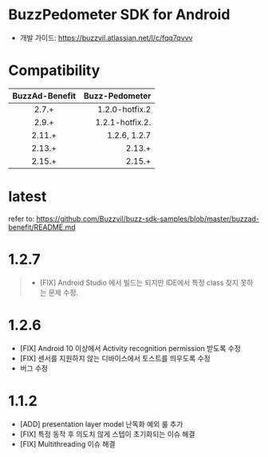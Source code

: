 # BuzzPedometer SDK for Android

* 개발 가이드: https://buzzvil.atlassian.net/l/c/fqq7qvvv


# Compatibility
| BuzzAd-Benefit | Buzz-Pedometer |
|:--------------:| --------------:|
| 2.7.+          | 1.2.0-hotfix.2 |
| 2.9.+          | 1.2.1-hotfix.2.|
| 2.11.+         | 1.2.6, 1.2.7   |
| 2.13.+         | 2.13.+         |
| 2.15.+         | 2.15.+         |

# latest
refer to: https://github.com/Buzzvil/buzz-sdk-samples/blob/master/buzzad-benefit/README.md

# 1.2.7
> * [FIX] Android Studio 에서 빌드는 되지만 IDE에서 특정 class 찾지 못하는 문제 수정.

# 1.2.6
* [FIX] Android 10 이상에서 Activity recognition permission 받도록 수정
* [FIX] 센서를 지원하지 않는 디바이스에서 토스트를 띄우도록 수정
* 버그 수정

# 1.1.2
* [ADD] presentation layer model 난독화 예외 룰 추가
* [FIX] 특정 동작 후 의도치 않게 스텝이 초기화되는 이슈 해결
* [FIX] Multithreading 이슈 해결

